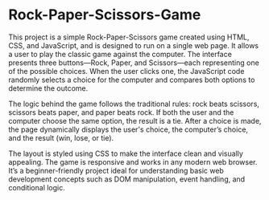 # Rock-Paper-Scissors-Game
This project is a simple Rock-Paper-Scissors game created using HTML, CSS, and JavaScript, and is designed to run on a single web page. It allows a user to play the classic game against the computer. The interface presents three buttons—Rock, Paper, and Scissors—each representing one of the possible choices. When the user clicks one, the JavaScript code randomly selects a choice for the computer and compares both options to determine the outcome.

The logic behind the game follows the traditional rules: rock beats scissors, scissors beats paper, and paper beats rock. If both the user and the computer choose the same option, the result is a tie. After a choice is made, the page dynamically displays the user's choice, the computer’s choice, and the result (win, lose, or tie).

The layout is styled using CSS to make the interface clean and visually appealing. The game is responsive and works in any modern web browser. It’s a beginner-friendly project ideal for understanding basic web development concepts such as DOM manipulation, event handling, and conditional logic.

